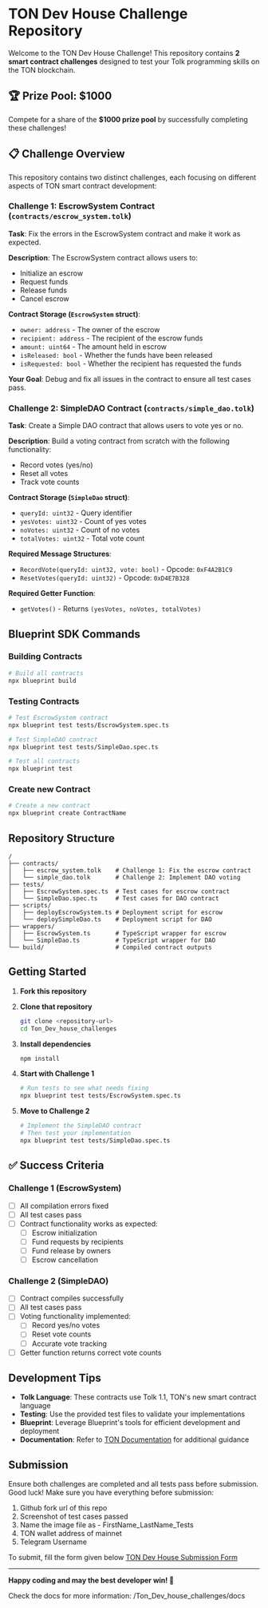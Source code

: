 # TON Dev House Challenge Repository

Welcome to the TON Dev House Challenge! This repository contains **2 smart contract challenges** designed to test your Tolk programming skills on the TON blockchain.

## 🏆 Prize Pool: $1000

Compete for a share of the **$1000 prize pool** by successfully completing these challenges!

## 📋 Challenge Overview

This repository contains two distinct challenges, each focusing on different aspects of TON smart contract development:

### Challenge 1: EscrowSystem Contract (`contracts/escrow_system.tolk`)

**Task**: Fix the errors in the EscrowSystem contract and make it work as expected.

**Description**: 
The EscrowSystem contract allows users to:
- Initialize an escrow
- Request funds 
- Release funds
- Cancel escrow

**Contract Storage (`EscrowSystem` struct)**:
- `owner: address` - The owner of the escrow
- `recipient: address` - The recipient of the escrow funds
- `amount: uint64` - The amount held in escrow
- `isReleased: bool` - Whether the funds have been released
- `isRequested: bool` - Whether the recipient has requested the funds

**Your Goal**: Debug and fix all issues in the contract to ensure all test cases pass.

### Challenge 2: SimpleDAO Contract (`contracts/simple_dao.tolk`)

**Task**: Create a Simple DAO contract that allows users to vote yes or no.

**Description**:
Build a voting contract from scratch with the following functionality:
- Record votes (yes/no)
- Reset all votes
- Track vote counts

**Contract Storage (`SimpleDao` struct)**:
- `queryId: uint32` - Query identifier
- `yesVotes: uint32` - Count of yes votes
- `noVotes: uint32` - Count of no votes  
- `totalVotes: uint32` - Total vote count

**Required Message Structures**:
- `RecordVote(queryId: uint32, vote: bool)` - Opcode: `0xF4A2B1C9`
- `ResetVotes(queryId: uint32)` - Opcode: `0xD4E7B328`

**Required Getter Function**:
- `getVotes()` - Returns `(yesVotes, noVotes, totalVotes)`

##  Blueprint SDK Commands

### Building Contracts
```bash
# Build all contracts
npx blueprint build

```

### Testing Contracts
```bash
# Test EscrowSystem contract
npx blueprint test tests/EscrowSystem.spec.ts

# Test SimpleDAO contract  
npx blueprint test tests/SimpleDao.spec.ts

# Test all contracts
npx blueprint test
```

### Create new Contract
```bash
# Create a new contract
npx blueprint create ContractName

```

##  Repository Structure

```
/
├── contracts/
│   ├── escrow_system.tolk    # Challenge 1: Fix the escrow contract
│   └── simple_dao.tolk       # Challenge 2: Implement DAO voting
├── tests/
│   ├── EscrowSystem.spec.ts  # Test cases for escrow contract
│   └── SimpleDao.spec.ts     # Test cases for DAO contract
├── scripts/
│   ├── deployEscrowSystem.ts # Deployment script for escrow
│   └── deploySimpleDao.ts    # Deployment script for DAO
├── wrappers/
│   ├── EscrowSystem.ts       # TypeScript wrapper for escrow
│   └── SimpleDao.ts          # TypeScript wrapper for DAO
└── build/                    # Compiled contract outputs
```

## Getting Started

1. **Fork this repository**
   
2. **Clone that repository**
   ```bash
   git clone <repository-url>
   cd Ton_Dev_house_challenges
   ```

3. **Install dependencies**
   ```bash
   npm install
   ```

4. **Start with Challenge 1**
   ```bash
   # Run tests to see what needs fixing
   npx blueprint test tests/EscrowSystem.spec.ts
   ```

5. **Move to Challenge 2**
   ```bash
   # Implement the SimpleDAO contract
   # Then test your implementation
   npx blueprint test tests/SimpleDao.spec.ts
   ```

## ✅ Success Criteria

### Challenge 1 (EscrowSystem)
- [ ] All compilation errors fixed
- [ ] All test cases pass
- [ ] Contract functionality works as expected:
  - [ ] Escrow initialization
  - [ ] Fund requests by recipients
  - [ ] Fund release by owners
  - [ ] Escrow cancellation

### Challenge 2 (SimpleDAO)
- [ ] Contract compiles successfully
- [ ] All test cases pass
- [ ] Voting functionality implemented:
  - [ ] Record yes/no votes
  - [ ] Reset vote counts
  - [ ] Accurate vote tracking
- [ ] Getter function returns correct vote counts

## Development Tips

- **Tolk Language**: These contracts use Tolk 1.1, TON's new smart contract language
- **Testing**: Use the provided test files to validate your implementations
- **Blueprint**: Leverage Blueprint's tools for efficient development and deployment
- **Documentation**: Refer to [TON Documentation](https://docs.ton.org/) for additional guidance

## Submission

Ensure both challenges are completed and all tests pass before submission. Good luck!
Make sure you have everything before submission:
1. Github fork url of this repo
2. Screenshot of test cases passed 
3. Name the image file as - FirstName_LastName_Tests
4. TON wallet address of mainnet
5. Telegram Username
   
To submit, fill the form given below
[TON Dev House Submission Form](https://forms.gle/67Pswe6V5FmSWjYE9)

---

**Happy coding and may the best developer win! 🚀**

Check the docs for more information:
/Ton_Dev_house_challenges/docs